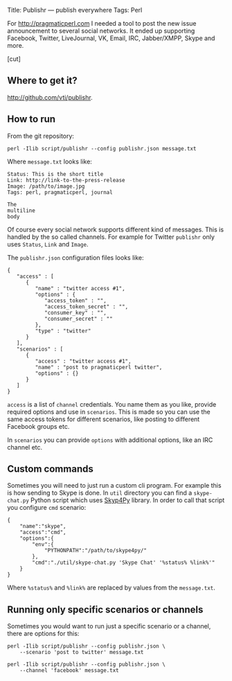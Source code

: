 Title: Publishr — publish everywhere
Tags: Perl

For <http://pragmaticperl.com> I needed a tool to post the new issue
announcement to several social networks. It ended up supporting Facebook,
Twitter, LiveJournal, VK, Email, IRC, Jabber/XMPP, Skype and more.

[cut]

## Where to get it?

<http://github.com/vti/publishr>.

## How to run

From the git repository:

```
perl -Ilib script/publishr --config publishr.json message.txt
```

Where `message.txt` looks like:

```
Status: This is the short title
Link: http://link-to-the-press-release
Image: /path/to/image.jpg
Tags: perl, pragmaticperl, journal

The
multiline
body
```

Of course every social network supports different kind of messages. This is
handled by the so called channels. For example for Twitter `publishr` only uses
`Status`, `Link` and `Image`.

The `publishr.json` configuration files looks like:

```
{
   "access" : [
      {
         "name" : "twitter access #1",
         "options" : {
            "access_token" : "",
            "access_token_secret" : "",
            "consumer_key" : "",
            "consumer_secret" : ""
         },
         "type" : "twitter"
      }
   ],
   "scenarios" : [
      {
         "access" : "twitter access #1",
         "name" : "post to pragmaticperl twitter",
         "options" : {}
      }
   ]
}
```

`access` is a list of `channel` credentials. You name them as you like, provide
required options and use in `scenarios`. This is made so you can use the same
access tokens for different scenarios, like posting to different Facebook groups
etc.

In `scenarios` you can provide `options` with additional options, like an IRC
channel etc.

## Custom commands

Sometimes you will need to just run a custom cli program. For example this is
how sending to Skype is done. In `util` directory you can find a `skype-chat.py`
Python script which uses [Skyp4Py](https://github.com/awahlig/skype4py) library.
In order to call that script you configure `cmd` scenario:

```
{
    "name":"skype",
    "access":"cmd",
    "options":{
        "env":{
            "PYTHONPATH":"/path/to/skype4py/"
        },
        "cmd":"./util/skype-chat.py 'Skype Chat' '%status% %link%'"
    }
}
```

Where `%status%` and `%link%` are replaced by values from the `message.txt`.

## Running only specific scenarios or channels

Sometimes you would want to run just a specific scenario or a channel, there are
options for this:

```
perl -Ilib script/publishr --config publishr.json \
    --scenario 'post to twitter' message.txt
```

```
perl -Ilib script/publishr --config publishr.json \
    --channel 'facebook' message.txt
```
